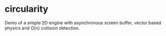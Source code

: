 # circularity
Demo of a simple 2D engine with asynchronous screen buffer, vector based physics and O(n) collision detection.

